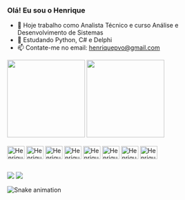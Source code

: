 ### Olá! Eu sou o Henrique

- 🔭 Hoje trabalho como Analista Técnico e curso Análise e Desenvolvimento de Sistemas
- 🌱 Estudando Python, C# e Delphi
- 📫 Contate-me no email: henriquepvo@gmail.com

<div>
  <a href-"https://github.com/vvampvolt">
  <img height="180em" src="https://github-readme-stats.vercel.app/api?username=vvampvolt&show_icons=true&theme=radical&include_all_commits=true&count_private=true"/>
  <img height="180em" src="https://github-readme-stats.vercel.app/api/top-langs/?username=vvampvolt&layout=compact&langs_count=7&theme=radical"/>
</div>
  
<div style="display: inline_block"><br>
  <img align="center" alt="Henrique-Python" height="30" width="40" src="https://cdn.jsdelivr.net/gh/devicons/devicon/icons/python/python-original.svg">
  <img align="center" alt="Henrique-CSS" height="30" width="40" src="https://cdn.jsdelivr.net/gh/devicons/devicon/icons/css3/css3-original.svg">
  <img align="center" alt="Henrique-HTML" height="30" width="40" src="https://cdn.jsdelivr.net/gh/devicons/devicon/icons/html5/html5-original.svg">
  <img align="center" alt="Henrique-JS" height="30" width="40" src="https://cdn.jsdelivr.net/gh/devicons/devicon/icons/javascript/javascript-original.svg"/>
  <img align="center" alt="Henrique-PHP" height="30" width="40" src="https://cdn.jsdelivr.net/gh/devicons/devicon/icons/php/php-original.svg">
  <img align="center" alt="Henrique-MYSQL" height="30" width="40" src="https://cdn.jsdelivr.net/gh/devicons/devicon/icons/mysql/mysql-original.svg"/>        
  <img align="center" alt="Henrique-C++" height="30" width="40" src="https://cdn.jsdelivr.net/gh/devicons/devicon/icons/cplusplus/cplusplus-original.svg"/>
  <img align="center" alt="Henrique-C#" height="30" width="40" src="https://cdn.jsdelivr.net/gh/devicons/devicon/icons/csharp/csharp-original.svg"/>
</div>
  
##
  
<div>
  <a href = "mailto:henriquepvo@gmail.com"><img src="https://img.shields.io/badge/Gmail-D14836?style=for-the-badge&logo=gmail&logoColor=white" target="_blank"></a>
  <a href="https://www.linkedin.com/in/henrique-gibin-galv%C3%A3o-16640b20b//" target="_blank"><img src="https://img.shields.io/badge/-LinkedIn-%230077B5?style=for-the-badge&logo=linkedin&logoColor=white" target="_blank"></a>   
</div>
  
![Snake animation](https://github.com/PedroJacobucci/PedroJacobucci/blob/output/github-contribution-grid-snake.svg)
